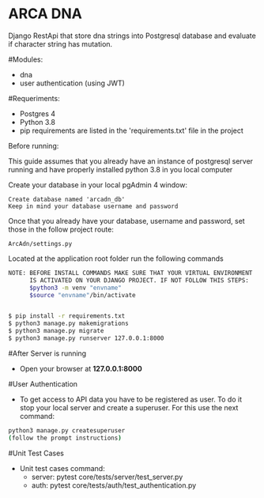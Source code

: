 # ARCA DNA

Django RestApi that store dna strings into Postgresql database
and evaluate if character string has mutation.

#Modules:

- dna
- user authentication (using JWT)

#Requeriments:

- Postgres 4
- Python 3.8
- pip requirements are listed in the 'requirements.txt' file in the project

Before running:

This guide assumes that you already have an instance of postgresql server running and have properly installed python 3.8 in you local computer


Create your database in your local pgAdmin 4 window:
```
Create database named 'arcadn_db'
Keep in mind your database username and password
```

Once that you already have your database, username and password, set those in the follow project route:
```
ArcAdn/settings.py
```


Located at the application root folder run the following commands
```sh
NOTE: BEFORE INSTALL COMMANDS MAKE SURE THAT YOUR VIRTUAL ENVIRONMENT
      IS ACTIVATED ON YOUR DJANGO PROJECT. IF NOT FOLLOW THIS STEPS:
      $python3 -m venv "envname"
      $source "envname"/bin/activate     


$ pip install -r requirements.txt
$ python3 manage.py makemigrations
$ python3 manage.py migrate
$ python3 manage.py runserver 127.0.0.1:8000
```

#After Server is running

- Open your browser at **127.0.0.1:8000**

#User Authentication

- To get access to API data you have to be registered as user. To do it stop your local server and create a superuser. For this use the next command:
```sh
python3 manage.py createsuperuser
(follow the prompt instructions)
```

#Unit Test Cases

- Unit test cases command:
    - server: pytest core/tests/server/test_server.py
    - auth: pytest core/tests/auth/test_authentication.py


